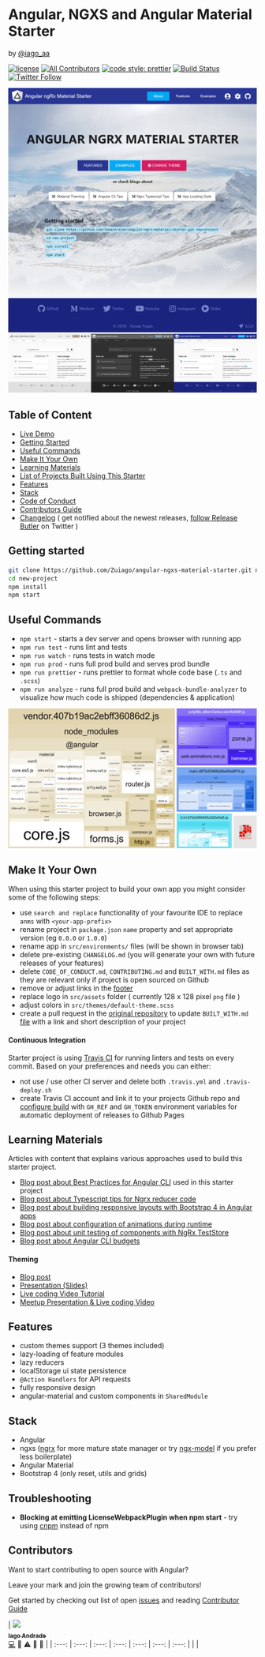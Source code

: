 # Angular, NGXS and Angular Material Starter 
by [@iago_aa](https://twitter.com/iago_aa)

[![license](https://img.shields.io/github/license/Zuiago/angular-ngxs-material-starter.svg)](https://github.com/Zuiago/angular-ngxs-material-starter/blob/master/LICENSE) [![All Contributors](https://img.shields.io/badge/all_contributors-8-orange.svg?style=flat-square)](#contributors) [![code style: prettier](https://img.shields.io/badge/code_style-prettier-ff69b4.svg)](https://github.com/prettier/prettier) [![Build Status](https://travis-ci.org/Zuiago/angular-ngxs-material-starter.svg?branch=master)](https://travis-ci.org/Zuiago/angular-ngxs-material-starter) [![Twitter Follow](https://img.shields.io/twitter/follow/iago_aa.svg?style=social&label=Follow)](https://twitter.com/iago_aa)


![intro](https://raw.githubusercontent.com/Zuiago/angular-ngxs-material-starter/master/meta-assets/intro.png)
![themes](https://raw.githubusercontent.com/Zuiago/angular-ngxs-material-starter/master/meta-assets/themes.png)

## Table of Content

  * [Live Demo](https://https://zuiago.github.io//angular-ngxs-material-starter)
  * [Getting Started](#getting-started)
  * [Useful Commands](#useful-commands)
  * [Make It Your Own](#make-it-your-own)
  * [Learning Materials](#learning-materials)
  * [List of Projects Built Using This Starter](https://github.com/Zuiago/angular-ngxs-material-starter/blob/master/BUILT_WITH.md)
  * [Features](#features)
  * [Stack](#stack)
  * [Code of Conduct](https://github.com/Zuiago/angular-ngxs-material-starter/blob/master/CODE_OF_CONDUCT.md)
  * [Contributors Guide](https://github.com/Zuiago/angular-ngxs-material-starter/blob/master/CONTRIBUTING.md)
  * [Changelog](https://github.com/Zuiago/angular-ngxs-material-starter/blob/master/CHANGELOG.md) ( get notified about the newest releases, [follow Release Butler](https://twitter.com/releasebutler) on Twitter )


## Getting started
```bash
git clone https://github.com/Zuiago/angular-ngxs-material-starter.git new-project
cd new-project
npm install
npm start
```

## Useful Commands
  * `npm start` - starts a dev server and opens browser with running app
  * `npm run test` - runs lint and tests
  * `npm run watch` - runs tests in watch mode
  * `npm run prod` - runs full prod build and serves prod bundle
  * `npm run prettier` - runs prettier to format whole code base (`.ts` and `.scss`) 
  * `npm run analyze` - runs full prod build and `webpack-bundle-analyzer` to visualize how much code is shipped (dependencies & application) 

![analzye](https://raw.githubusercontent.com/Zuiago/angular-ngxs-material-starter/master/meta-assets/analyze.png)

## Make It Your Own
When using this starter project to build your own app you might consider some of the following steps:
  
  * use `search and replace` functionality of your favourite IDE to replace `anms` with `<your-app-prefix>`
  * rename project in `package.json` `name` property and set appropriate version (eg `0.0.0` or `1.0.0`)
  * rename app in `src/environments/` files (will be shown in browser tab)
  * delete pre-existing `CHANGELOG.md` (you will generate your own with future releases of your features)
  * delete `CODE_OF_CONDUCT.md`, `CONTRIBUTING.md` and `BUILT_WITH.md` files as they are relevant only if project is open sourced on Github
  * remove or adjust links in the [footer](https://github.com/Zuiago/angular-ngxs-material-starter/blob/master/src/app/app.component.html#L79)
  * replace logo in `src/assets` folder ( currently 128 x 128 pixel `png` file )
  * adjust colors in `src/themes/default-theme.scss`
  * create a pull request in the [original repository](https://github.com/Zuiago/angular-ngxs-material-starter/) to update `BUILT_WITH.md` [file](https://github.com/Zuiago/angular-ngxs-material-starter/blob/master/BUILT_WITH.md) with a link and short description of your project
  
#### Continuous Integration
Starter project is using [Travis CI](https://travis-ci.org/) for running linters and tests on every commit.
Based on your preferences and needs you can either:

  * not use / use other CI server and delete both `.travis.yml` and `.travis-deploy.sh`
  * create Travis CI account and link it to your projects Github repo and [configure build](https://medium.com/@tomastrajan/continuous-deployment-of-client-side-apps-with-github-pages-travis-ci-10e9d641a889) 
    with `GH_REF` and `GH_TOKEN` environment variables for automatic deployment of releases to Github Pages
  

## Learning Materials
Articles with content that explains various approaches used to build this starter project.

  * [Blog post about Best Practices for Angular CLI](https://medium.com/@tomastrajan/6-best-practices-pro-tips-for-angular-cli-better-developer-experience-7b328bc9db81) used in this starter project
  * [Blog post about Typescript tips for Ngrx reducer code](https://medium.com/@tomastrajan/object-assign-vs-object-spread-in-angular-ngrx-reducers-3d62ecb4a4b0)
  * [Blog post about building responsive layouts with Bootstrap 4 in Angular apps](https://medium.com/@tomastrajan/how-to-build-responsive-layouts-with-bootstrap-4-and-angular-6-cfbb108d797b)
  * [Blog post about configuration of animations during runtime](https://medium.com/tomastrajan/total-guide-to-dynamic-angular-animations-that-can-be-toggled-at-runtime-be5bb6778a0a)
  * [Blog post about unit testing of components with NgRx TestStore](https://medium.com/@tomastrajan/how-to-unit-test-angular-components-with-fake-ngrx-teststore-f0500cc5fc26)
  * [Blog post about Angular CLI budgets](https://medium.com/@tomastrajan/how-did-angular-cli-budgets-save-my-day-and-how-they-can-save-yours-300d534aae7a)

#### Theming 

  * [Blog post](https://medium.com/@tomastrajan/the-complete-guide-to-angular-material-themes-4d165a9d24d1)
  * [Presentation (Slides)](http://slides.com/tomastrajan/angular-material-themes-guide#/)
  * [Live coding Video Tutorial](https://www.youtube.com/watch?v=PsgZjFTAleI)
  * [Meetup Presentation & Live coding Video](https://www.youtube.com/watch?v=7auj9RfCNrE)

 
## Features

* custom themes support (3 themes included)
* lazy-loading of feature modules
* lazy reducers
* localStorage ui state persistence
* `@Action Handlers` for API requests
* fully responsive design
* angular-material and custom components in `SharedModule`
 
## Stack

* Angular
* ngxs ([ngrx](https://github.com/ngrx/store) for more mature state manager or try [ngx-model](https://github.com/tomastrajan/ngx-model) if you prefer less boilerplate)
* Angular Material
* Bootstrap 4 (only reset, utils and grids)

## Troubleshooting

* **Blocking at emitting LicenseWebpackPlugin when npm start** - try using [cnpm](https://github.com/cnpm/cnpm) instead of npm

## Contributors
Want to start contributing to open source with Angular? 

Leave your mark and join the growing team of contributors!

Get started by checking out list of open [issues](https://github.com/Zuiago/angular-ngxs-material-starter/issues) and reading [Contributor Guide](https://github.com/Zuiago/angular-ngxs-material-starter/blob/master/CONTRIBUTING.md)

<!-- ALL-CONTRIBUTORS-LIST:START - Do not remove or modify this section -->
<!-- prettier-ignore -->
| [<img src="https://avatars0.githubusercontent.com/u/8050831?s=460&v=4" width="100px;"/><br /><sub><b>Iago Andrade</b></sub>](https://medium.com/@iagoquest)<br />[💻](https://github.com/tomastrajan/angular-ngrx-material-starter/commits?author=tomastrajan "Code") 📖 ⚠ 🎨 📝 |
| :---: | :---: | :---: | :---: | :---: | :---: | :---: |
| |
<!-- ALL-CONTRIBUTORS-LIST:END -->
